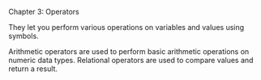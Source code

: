 Chapter 3: Operators

They let you perform various operations on variables and values using symbols.

Arithmetic operators are used to perform basic arithmetic operations on numeric data types.
Relational operators are used to compare values and return a result.